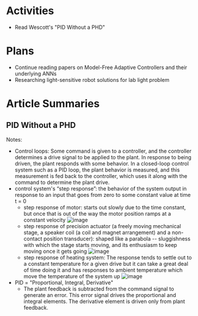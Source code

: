 # Activities

* Read Wescott's "PID Without a PHD"

# Plans

* Continue reading papers on Model-Free Adaptive Controllers and their underlying ANNs
* Researching light-sensitive robot solutions for lab light problem

# Article Summaries

## PID Without a PHD

Notes:
* Control loops:  Some command is given to a controller, and the controller determines a drive signal to be applied to the plant. In response to being driven, the plant responds with some behavior. In a closed-loop control system such as a PID loop, the plant behavior is measured, and this measurement is fed back to the controller, which uses it along with the command to determine the plant drive.
* control system's “step response”: the behavior of the system output in response to an input that goes from zero to some constant value at time t = 0
  * step response of motor: starts out slowly due to the time constant, but once that is out of the way the motor position ramps at a constant velocity
  ![image](https://user-images.githubusercontent.com/70297740/142268845-85be4726-46d2-42e6-96ff-2b81e779be50.png)
  * step response of precision actuator (a freely moving mechanical stage, a speaker coil (a coil and magnet arrangement) and a non-contact position transducer): shaped like a parabola -- sluggishness with which the stage starts moving, and its enthusiasm to keep moving once it gets going
  ![image](https://user-images.githubusercontent.com/70297740/142269000-bbce7495-0ec3-457c-a45b-e5cdae4bbfcf.png)
  * step response of heating system:  The response tends to settle out to a constant temperature for a given drive but it can take a great deal of time doing it and has responses to ambient temperature which move the temperature of the system up
  ![image](https://user-images.githubusercontent.com/70297740/142270298-6daa8146-4069-4e46-a2b9-45ab5bef7bc1.png)
* PID = "Proportional, Integral, Derivative"
  * The plant feedback is subtracted from the command signal to generate an error. This error signal drives the proportional and integral elements. The derivative element is driven only from plant feedback.
  
